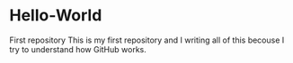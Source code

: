 # Hello-World
First repository
This is my first repository and I writing all of this becouse I try to understand how GitHub works.
